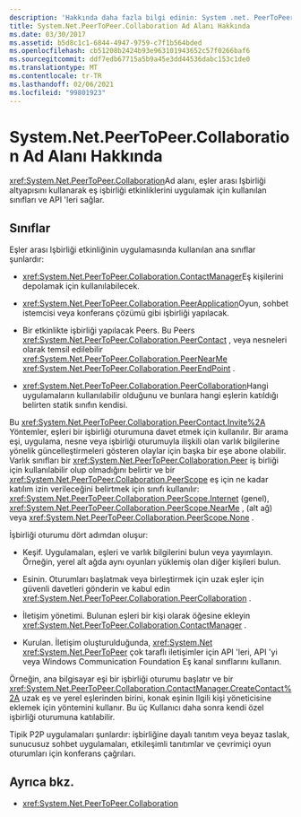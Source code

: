 ```yaml
---
description: 'Hakkında daha fazla bilgi edinin: System .net. PeerToPeer. Işbirliği ad alanı hakkında'
title: System.Net.PeerToPeer.Collaboration Ad Alanı Hakkında
ms.date: 03/30/2017
ms.assetid: b5d8c1c1-6844-4947-9759-c7f1b564bded
ms.openlocfilehash: cb51208b2424b93e963101943652c57f0266baf6
ms.sourcegitcommit: ddf7edb67715a5b9a45e3dd44536dabc153c1de0
ms.translationtype: MT
ms.contentlocale: tr-TR
ms.lasthandoff: 02/06/2021
ms.locfileid: "99801923"
---
```

# <a name="about-the-systemnetpeertopeercollaboration-namespace"></a>System.Net.PeerToPeer.Collaboration Ad Alanı Hakkında

<xref:System.Net.PeerToPeer.Collaboration>Ad alanı, eşler arası Işbirliği altyapısını kullanarak eş işbirliği etkinliklerini uygulamak için kullanılan sınıfları ve API 'leri sağlar.  
  
## <a name="classes"></a>Sınıflar  

 Eşler arası Işbirliği etkinliğinin uygulamasında kullanılan ana sınıflar şunlardır:  
  
- <xref:System.Net.PeerToPeer.Collaboration.ContactManager>Eş kişilerini depolamak için kullanılabilecek.  
  
- <xref:System.Net.PeerToPeer.Collaboration.PeerApplication>Oyun, sohbet istemcisi veya konferans çözümü gibi işbirliği yapılacak.  
  
- Bir etkinlikte işbirliği yapılacak Peers.  Bu Peers <xref:System.Net.PeerToPeer.Collaboration.PeerContact> , veya nesneleri olarak temsil edilebilir <xref:System.Net.PeerToPeer.Collaboration.PeerNearMe> <xref:System.Net.PeerToPeer.Collaboration.PeerEndPoint> .  
  
- <xref:System.Net.PeerToPeer.Collaboration.PeerCollaboration>Hangi uygulamaların kullanılabilir olduğunu ve bunlara hangi eşlerin katıldığı belirten statik sınıfın kendisi.  
  
 Bu <xref:System.Net.PeerToPeer.Collaboration.PeerContact.Invite%2A> Yöntemler, eşleri bir işbirliği oturumuna davet etmek için kullanılır.  Bir arama eşi, uygulama, nesne veya işbirliği oturumuyla ilişkili olan varlık bilgilerine yönelik güncelleştirmeleri gösteren olaylar için başka bir eşe abone olabilir. Varlık sınıfları bir <xref:System.Net.PeerToPeer.Collaboration.Peer> iş birliği için kullanılabilir olup olmadığını belirtir ve bir <xref:System.Net.PeerToPeer.Collaboration.PeerScope> eş için ne kadar katılım izin verileceğini belirtmek için sınıfı kullanılır:  <xref:System.Net.PeerToPeer.Collaboration.PeerScope.Internet> (genel), <xref:System.Net.PeerToPeer.Collaboration.PeerScope.NearMe> , (alt ağ) veya <xref:System.Net.PeerToPeer.Collaboration.PeerScope.None> .  
  
 İşbirliği oturumu dört adımdan oluşur:  
  
- Keşif. Uygulamaları, eşleri ve varlık bilgilerini bulun veya yayımlayın.  Örneğin, yerel alt ağda aynı oyunları yüklemiş olan diğer kişileri bulun.  
  
- Esinin. Oturumları başlatmak veya birleştirmek için uzak eşler için güvenli davetleri gönderin ve kabul edin <xref:System.Net.PeerToPeer.Collaboration.PeerCollaboration> .  
  
- İletişim yönetimi. Bulunan eşleri bir kişi olarak öğesine ekleyin <xref:System.Net.PeerToPeer.Collaboration.ContactManager> .  
  
- Kurulan. İletişim oluşturulduğunda, <xref:System.Net> <xref:System.Net.PeerToPeer> çok taraflı iletişimler için API 'leri, API 'yi veya Windows Communication Foundation Eş kanal sınıflarını kullanın.  
  
 Örneğin, ana bilgisayar eşi bir işbirliği oturumu başlatır ve bir <xref:System.Net.PeerToPeer.Collaboration.ContactManager.CreateContact%2A> uzak eş ve yerel eşlerinden birini, konak eşinin Ilgili kişi yöneticisine eklemek için yöntemini kullanır.  Bu üç Kullanıcı daha sonra kendi özel işbirliği oturumuna katılabilir.  
  
 Tipik P2P uygulamaları şunlardır: işbirliğine dayalı tanıtım veya beyaz taslak, sunucusuz sohbet uygulamaları, etkileşimli tanıtımlar ve çevrimiçi oyun oturumları için konferans çağrıları.  
  
## <a name="see-also"></a>Ayrıca bkz.

- <xref:System.Net.PeerToPeer.Collaboration>
